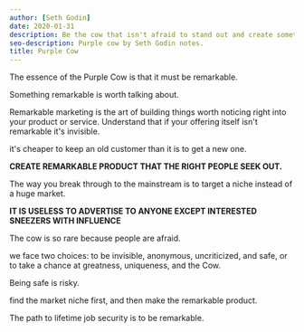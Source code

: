 ```yaml
---
author: [Seth Godin]
date: 2020-01-31
description: Be the cow that isn't afraid to stand out and create something remarkable!
seo-description: Purple cow by Seth Godin notes.
title: Purple Cow
---
```


The essence of the Purple Cow is that it must be remarkable.

Something remarkable is worth talking about.

Remarkable marketing is the art of building things worth noticing right into your product or service. Understand that if your offering itself isn't remarkable it's invisible.

it's cheaper to keep an old customer than it is to get a new one.

**CREATE REMARKABLE PRODUCT THAT THE RIGHT PEOPLE SEEK OUT.**

The way you break through to the mainstream is to target a niche instead of a huge market.

**IT IS USELESS TO ADVERTISE TO ANYONE EXCEPT INTERESTED SNEEZERS WITH INFLUENCE**

The cow is so rare because people are afraid.

we face two choices: to be invisible, anonymous, uncriticized, and safe, or to take a chance at greatness, uniqueness, and the Cow.

Being safe is risky.

find the market niche first, and then make the remarkable product.

The path to lifetime job security is to be remarkable.

